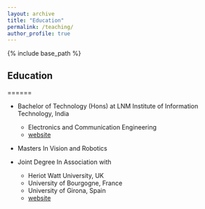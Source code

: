 ```yaml
---
layout: archive
title: "Education"
permalink: /teaching/
author_profile: true
---
```


{% include base_path %}

## Education
======
* Bachelor of Technology (Hons) at LNM Institute of Information Technology, India
  * Electronics and Communication Engineering
  * [website](https://www.lnmiit.ac.in/)

* Masters In Vision and Robotics
* Joint Degree In Association with 
  * Heriot Watt University, UK
  * University of Bourgogne, France
  * University of Girona, Spain
  * [website](https://www.vibot.org/joint-msc-in-vision--robotics.html)
